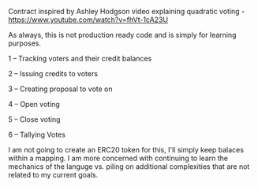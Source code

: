 Contract inspired by Ashley Hodgson video explaining quadratic voting - https://www.youtube.com/watch?v=fhVt-1cA23U

As always, this is not production ready code and is simply for learning purposes.

1 – Tracking voters and their credit balances

2 – Issuing credits to voters

3 – Creating proposal to vote on

4 – Open voting

5 – Close voting

6 – Tallying Votes

I am not going to create an ERC20 token for this, I'll simply keep balaces within a mapping.  I am more concerned with continuing to learn the mechanics of the languge vs. piling on additional complexities that are not related to my current goals.
